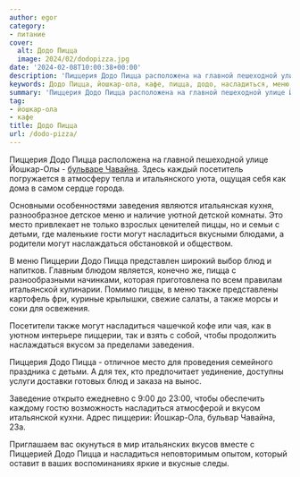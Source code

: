 ```yaml
---
author: egor
category:
- питание
cover:
  alt: Додо Пицца
  image: 2024/02/dodopizza.jpg
date: '2024-02-08T10:00:38+00:00'
description: 'Пиццерия Додо Пицца расположена на главной пешеходной улице Йошкар-Олы - бульваре Чавайна. Здесь каждый посетитель погружается в атмосферу тепла и...'
keywords: Додо Пицца, йошкар-ола, кафе, пицца, додо, насладиться, меню, могут, пиццерии, также, пиццерия, йошкар, чавайна, заведения, место, пиццы, детьми, наслаждаться
summary: 'Пиццерия Додо Пицца расположена на главной пешеходной улице Йошкар-Олы - бульваре Чавайна. Здесь каждый посетитель погружается в атмосферу тепла и...'
tag:
- йошкар-ола
- кафе
title: Додо Пицца
url: /dodo-pizza/
---
```


Пиццерия Додо Пицца расположена на главной пешеходной улице Йошкар\-Олы \- [бульваре Чавайна](/chavajna/). Здесь каждый посетитель погружается в атмосферу тепла и итальянского уюта, ощущая себя как дома в самом сердце города.

Основными особенностями заведения являются итальянская кухня, разнообразное детское меню и наличие уютной детской комнаты. Это место привлекает не только взрослых ценителей пиццы, но и семьи с детьми, где маленькие гости могут насладиться вкусными блюдами, а родители могут наслаждаться обстановкой и обществом.

В меню Пиццерии Додо Пицца представлен широкий выбор блюд и напитков. Главным блюдом является, конечно же, пицца с разнообразными начинками, которая приготовлена по всем правилам итальянской кулинарии. Помимо пиццы, в меню также представлены картофель фри, куриные крылышки, свежие салаты, а также морсы и соки для освежения.

Посетители также могут насладиться чашечкой кофе или чая, как в уютном интерьере пиццерии, так и взять с собой, чтобы продолжить наслаждаться вкусом за пределами заведения.

Пиццерия Додо Пицца \- отличное место для проведения семейного праздника с детьми. А для тех, кто предпочитает уединение, доступны услуги доставки готовых блюд и заказа на вынос.

Заведение открыто ежедневно с 9:00 до 23:00, чтобы обеспечить каждому гостю возможность насладиться атмосферой и вкусом итальянской кухни. Адрес пиццерии: Йошкар-Ола, бульвар Чавайна, 23а.

Приглашаем вас окунуться в мир итальянских вкусов вместе с Пиццерией Додо Пицца и насладиться неповторимым опытом, который оставит в ваших воспоминаниях яркие и вкусные следы.
